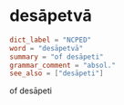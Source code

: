 # desāpetvā

``` toml
dict_label = "NCPED"
word = "desāpetvā"
summary = "of desāpeti"
grammar_comment = "absol."
see_also = ["desāpeti"]
```

of desāpeti


